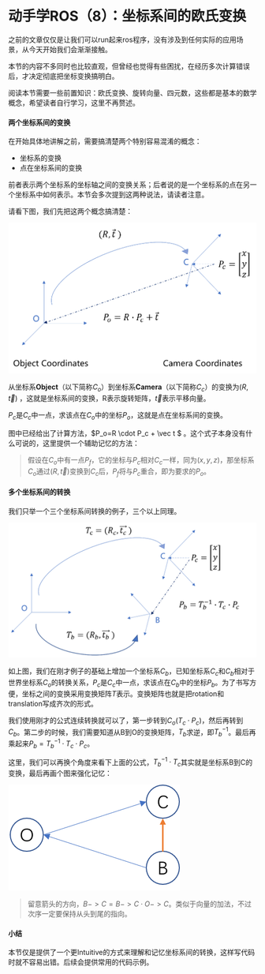 # 动手学ROS（8）：坐标系间的欧氏变换

之前的文章仅仅是让我们可以run起来ros程序，没有涉及到任何实际的应用场景，从今天开始我们会渐渐接触。

本节的内容不多同时也比较直观，但曾经也觉得有些困扰，在经历多次计算错误后，才决定彻底把坐标变换搞明白。

阅读本节需要一些前置知识：欧氏变换、旋转向量、四元数，这些都是基本的数学概念，希望读者自行学习，这里不再赘述。

#### 两个坐标系间的变换

在开始具体地讲解之前，需要搞清楚两个特别容易混淆的概念：

- 坐标系的变换
- 点在坐标系间的变换

前者表示两个坐标系的坐标轴之间的变换关系；后者说的是一个坐标系的点在另一个坐标系中如何表示。本节会多次提到这两种说法，请读者注意。

请看下图，我们先把这两个概念搞清楚：



![tf](images/tf.png)

从坐标系**Object**（以下简称$C_o$）到坐标系**Camera**（以下简称$C_c$）的变换为$(R,\vec t)$ ，这就是坐标系间的变换，R表示旋转矩阵，$\vec t$表示平移向量。

$P_c$是$C_c$中一点，求该点在$C_o$中的坐标$P_o$，这就是点在坐标系间的变换。

图中已经给出了计算方法，$P_o=R \cdot P_c + \vec t $ 。这个式子本身没有什么可说的，这里提供一个辅助记忆的方法：

> 假设在$C_o$中有一点$P_f$，它的坐标与$P_c$相对$C_c$一样，同为$(x,y,z)$，那坐标系$C_o$通过$(R,\vec t)$变换到$C_c$后，$P_f$将与$P_c$重合，即为要求的$P_o$。

#### 多个坐标系间的转换

我们只举一个三个坐标系间转换的例子，三个以上同理。

![3_transform](images/3_transform.png)

如上图，我们在刚才例子的基础上增加一个坐标系$C_b$，已知坐标系$C_c$和$C_b$相对于世界坐标系$C_o$的转换关系，$P_c$是$C_c$中一点，求该点在$C_b$中的坐标$P_b$。为了书写方便，坐标之间的变换采用变换矩阵$T$表示。变换矩阵也就是把rotation和translation写成齐次的形式。

我们使用刚才的公式连续转换就可以了，第一步转到$C_o(T_c \cdot P_c)$，然后再转到$C_b$。第二步的时候，我们需要知道从B到O的变换矩阵，$T_b$求逆，即$T_b^{-1}$。最后再乘起来$P_b=T_b^{-1} \cdot T_c \cdot P_c$。

这里，我们可以再换个角度来看下上面的公式，$T_b^{-1} \cdot T_c$其实就是坐标系B到C的变换，最后再画个图来强化记忆：





![b2c](images/b2c.png)

> 留意箭头的方向，$B->C=B->C \cdot O->C$。类似于向量的加法，不过次序一定要保持从头到尾的指向。
>

#### 小结

本节仅是提供了一个更Intuitive的方式来理解和记忆坐标系间的转换，这样写代码时就不容易出错。后续会提供常用的代码示例。

